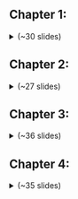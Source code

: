 ## Chapter 1:

<details>
    <summary>(~30 slides)</summary>
    <br>
    <img src="chapter1/0001.png">
    <img src="chapter1/0002.png">
    <img src="chapter1/0003.png">
    <img src="chapter1/0004.png">
    <img src="chapter1/0005.png">
    <img src="chapter1/0006.png">
    <img src="chapter1/0007.png">
    <img src="chapter1/0008.png">
    <img src="chapter1/0009.png">
    <img src="chapter1/0010.png">
    <img src="chapter1/0011.png">
    <img src="chapter1/0012.png">
    <img src="chapter1/0013.png">
    <img src="chapter1/0014.png">
    <img src="chapter1/0015.png">
    <img src="chapter1/0016.png">
    <img src="chapter1/0017.png">
    <img src="chapter1/0018.png">
    <img src="chapter1/0019.png">
    <img src="chapter1/0020.png">
    <img src="chapter1/0021.png">
    <img src="chapter1/0022.png">
    <img src="chapter1/0023.png">
    <img src="chapter1/0024.png">
    <img src="chapter1/0025.png">
    <img src="chapter1/0026.png">
    <img src="chapter1/0027.png">
    <img src="chapter1/0028.png">
    <img src="chapter1/0029.png">
    <img src="chapter1/0030.png">
</details>

## Chapter 2:

<details>
    <summary>(~27 slides)</summary>
    <br>
    <img src="chapter2/0001.png">
    <img src="chapter2/0002.png">
    <img src="chapter2/0003.png">
    <img src="chapter2/0004.png">
    <img src="chapter2/0005.png">
    <img src="chapter2/0006.png">
    <img src="chapter2/0007.png">
    <img src="chapter2/0008.png">
    <img src="chapter2/0009.png">
    <img src="chapter2/0010.png">
    <img src="chapter2/0011.png">
    <img src="chapter2/0012.png">
    <img src="chapter2/0013.png">
    <img src="chapter2/0014.png">
    <img src="chapter2/0015.png">
    <img src="chapter2/0016.png">
    <img src="chapter2/0017.png">
    <img src="chapter2/0018.png">
    <img src="chapter2/0019.png">
    <img src="chapter2/0020.png">
    <img src="chapter2/0021.png">
    <img src="chapter2/0022.png">
    <img src="chapter2/0023.png">
    <img src="chapter2/0024.png">
    <img src="chapter2/0025.png">
    <img src="chapter2/0026.png">
    <img src="chapter2/0027.png">
</details>

## Chapter 3:

<details>
    <summary>(~36 slides)</summary>
    <br>
    <img src="chapter3/0001.png">
    <img src="chapter3/0002.png">
    <img src="chapter3/0003.png">
    <img src="chapter3/0004.png">
    <img src="chapter3/0005.png">
    <img src="chapter3/0006.png">
    <img src="chapter3/0007.png">
    <img src="chapter3/0008.png">
    <img src="chapter3/0009.png">
    <img src="chapter3/0010.png">
    <img src="chapter3/0011.png">
    <img src="chapter3/0012.png">
    <img src="chapter3/0013.png">
    <img src="chapter3/0014.png">
    <img src="chapter3/0015.png">
    <img src="chapter3/0016.png">
    <img src="chapter3/0017.png">
    <img src="chapter3/0018.png">
    <img src="chapter3/0019.png">
    <img src="chapter3/0020.png">
    <img src="chapter3/0021.png">
    <img src="chapter3/0022.png">
    <img src="chapter3/0023.png">
    <img src="chapter3/0024.png">
    <img src="chapter3/0025.png">
    <img src="chapter3/0026.png">
    <img src="chapter3/0027.png">
    <img src="chapter3/0028.png">
    <img src="chapter3/0029.png">
    <img src="chapter3/0030.png">
    <img src="chapter3/0031.png">
    <img src="chapter3/0032.png">
    <img src="chapter3/0033.png">
    <img src="chapter3/0034.png">
    <img src="chapter3/0035.png">
    <img src="chapter3/0036.png">
</details>

## Chapter 4:

<details>
    <summary>(~35 slides)</summary>
    <br>
    <img src="chapter4/0001.png">
    <img src="chapter4/0002.png">
    <img src="chapter4/0003.png">
    <img src="chapter4/0004.png">
    <img src="chapter4/0005.png">
    <img src="chapter4/0006.png">
    <img src="chapter4/0007.png">
    <img src="chapter4/0008.png">
    <img src="chapter4/0009.png">
    <img src="chapter4/0010.png">
    <img src="chapter4/0011.png">
    <img src="chapter4/0012.png">
    <img src="chapter4/0013.png">
    <img src="chapter4/0014.png">
    <img src="chapter4/0015.png">
    <img src="chapter4/0016.png">
    <img src="chapter4/0017.png">
    <img src="chapter4/0018.png">
    <img src="chapter4/0019.png">
    <img src="chapter4/0020.png">
    <img src="chapter4/0021.png">
    <img src="chapter4/0022.png">
    <img src="chapter4/0023.png">
    <img src="chapter4/0024.png">
    <img src="chapter4/0025.png">
    <img src="chapter4/0026.png">
    <img src="chapter4/0027.png">
    <img src="chapter4/0028.png">
    <img src="chapter4/0029.png">
    <img src="chapter4/0030.png">
    <img src="chapter4/0031.png">
    <img src="chapter4/0032.png">
    <img src="chapter4/0033.png">
    <img src="chapter4/0034.png">
    <img src="chapter4/0035.png">
</details>
